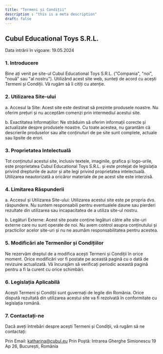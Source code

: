 ```yaml
---
title: "Termeni și Condiții"
description : "this is a meta description"
draft: false
---
```


## Cubul Educational Toys S.R.L.

Data intrării în vigoare: 19.05.2024

### 1. Introducere

Bine ați venit pe site-ul Cubul Educational Toys S.R.L. ("Compania", "noi", "nouă" sau "al nostru"). Utilizând acest site web, sunteți de acord cu acești Termeni și Condiții. Vă rugăm să îi citiți cu atenție.

### 2. Utilizarea Site-ului

a. Accesul la Site: Acest site este destinat să prezinte produsele noastre. Nu oferim prețuri și nu acceptăm comenzi prin intermediul acestui site.

b. Exactitatea Informațiilor: Ne străduim să oferim informații corecte și actualizate despre produsele noastre. Cu toate acestea, nu garantăm că descrierile produselor sau alte conținuturi de pe site sunt complete, actuale sau lipsite de erori.

### 3. Proprietatea Intelectuală

Tot conținutul acestui site, inclusiv textele, imaginile, grafica și logo-urile, este proprietatea Cubul Educational Toys S.R.L. și este protejat de legislația privind drepturile de autor și alte legi privind proprietatea intelectuală. Utilizarea neautorizată a oricăror materiale de pe acest site este interzisă.

### 4. Limitarea Răspunderii

a. Accesul și Utilizarea Site-ului: Utilizarea acestui site este pe propria dvs. răspundere. Nu suntem responsabili pentru eventualele daune sau pierderi rezultate din utilizarea sau incapacitatea de a utiliza site-ul nostru.

b. Legături Externe: Acest site poate conține legături către alte site-uri externe care nu sunt operate de noi. Nu avem control asupra conținutului și practicilor acelor site-uri și nu ne asumăm responsabilitatea pentru acestea.

### 5. Modificări ale Termenilor și Condițiilor

Ne rezervăm dreptul de a modifica acești Termeni și Condiții în orice moment. Orice modificări vor fi postate pe această pagină cu o dată de revizuire actualizată. Vă încurajăm să verificați periodic această pagină pentru a fi la curent cu orice schimbări.

### 6. Legislația Aplicabilă

Acești Termeni și Condiții sunt guvernați de legile din România. Orice dispută rezultată din utilizarea acestui site va fi rezolvată în conformitate cu legislația română.

### 7. Contactați-ne

Dacă aveți întrebări despre acești Termeni și Condiții, vă rugăm să ne contactați:

Prin Email: katharina@cubul.eu
Prin Poștă: Intrarea Gherghe Simionescu 19 Ap 26, București, România